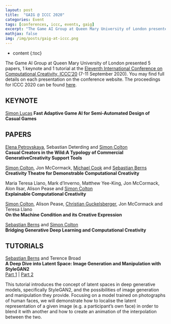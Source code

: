 ```yaml
---
layout: post
title:  "GAIG @ ICCC 2020"
categories: Event
tags: [conferences, iccc, events, gaig]
excerpt: "The Game AI Group at Queen Mary University of London presented 5 papers, 1 keynote and 1 tutorial at the Eleventh International Conference on Computational Creativity, ICCC’20 (7-11 September 2020). You may find full details on each presentation on the conference website: http://computationalcreativity.net/iccc20/"
mathjax: false
img: /img/posts/gaig-at-iccc.png
---
```


* content
{:toc}

The Game AI Group at Queen Mary University of London presented 5 papers, 1 keynote and 1 tutorial at the [Eleventh International Conference on Computational Creativity, ICCC’20](http://computationalcreativity.net/iccc20/) (7-11 September 2020). You may find full details on each presentation on the conference website. The proceedings for ICCC 2020 can be found [here](http://computationalcreativity.net/iccc20/wp-content/uploads/2020/09/ICCC20_Proceedings.pdf).

## KEYNOTE

[Simon Lucas](/members/Simon-Lucas)
**Fast Adaptive Game AI for Semi-Automated Design of Casual Games**

## PAPERS

[Elena Petrovskaya](/members/Elena-Petrovskaya), Sebastian Deterding and [Simon Colton](/members/Simon-Colton)<br/>
**Casual Creators in the Wild:A Typology of Commercial GenerativeCreativity Support Tools**<br/>

[Simon Colton](/members/Simon-Colton), Jon McCormack, [Michael Cook](/members/Mike-Cook) and [Sebastian Berns](/members/Sebastian-Berns)<br/>
**Creativity Theatre for Demonstrable Computational Creativity**<br/>

Maria Teresa Llano, Mark d’Inverno, Matthew Yee-King, Jon McCormack, Alon Ilsar, Alison Pease and [Simon Colton](/members/Simon-Colton)<br/>
**Explainable Computational Creativity**<br/>

[Simon Colton](/members/Simon-Colton), Alison Pease, [Christian Guckelsberger](/members/Christian-Guckelsberger), Jon McCormack and Teresa Llano<br/>
**On the Machine Condition and its Creative Expression**<br/>

[Sebastian Berns](/members/Sebastian-Berns) and [Simon Colton](/members/Simon-Colton)<br/>
**Bridging Generative Deep Learning and Computational Creativity**<br/>


## TUTORIALS

[Sebastian Berns](/members/Sebastian-Berns) and Terence Broad<br/>
**A Deep Dive into Latent Space: Image Generation and Manipulation with StyleGAN2**<br/>
[<i class="fas fa-video" aria-hidden="true"></i> Part 1](https://youtu.be/vu84G6McaCo) | [<i class="fas fa-video" aria-hidden="true"></i> Part 2](https://youtu.be/r3Vg2Z7SI4E)


This tutorial introduces the concept of latent spaces in deep generative models, specifically StyleGAN2, and the possibilities of image generation and manipulation they provide. Focusing on a model trained on photographs of human faces, we will demonstrate how to localise the latent representation of a given image (e.g. a participant’s own face) in order to blend it with another and how to create an animation of the interpolation between the two.
